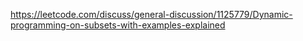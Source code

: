 https://leetcode.com/discuss/general-discussion/1125779/Dynamic-programming-on-subsets-with-examples-explained